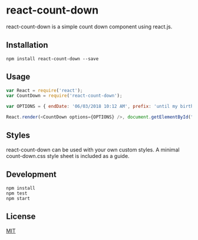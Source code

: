 # react-count-down

react-count-down is a simple count down component using react.js.

## Installation

`npm install react-count-down --save`

## Usage

```javascript
var React = require('react');
var CountDown = require('react-count-down');

var OPTIONS = { endDate: '06/03/2018 10:12 AM', prefix: 'until my birthday!' }

React.render(<CountDown options={OPTIONS} />, document.getElementById("container"));

```

## Styles

react-count-down can be used with your own custom styles. A minimal count-down.css style sheet is included as a guide.

## Development
    
    npm install
    npm test
    npm start

## License

[MIT](http://isekivacenz.mit-license.org/)
